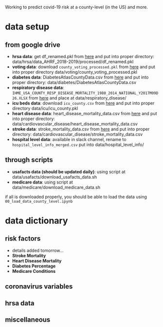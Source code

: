 Working to predict covid-19 risk at a county-level (in the US) and more.


# data setup
## from google drive
- **hrsa data**: get df_renamed.pkl from [here](https://drive.google.com/open?id=1OfeUn8RcOfkibgjtuuVt2z9ZtzC_4Eq5) and put into proper directory: data/hrsa/data_AHRF_2018-2019/processed/df_renamed.pkl 
- **voting data**: download `county_voting_processed.pkl` from [here](https://drive.google.com/drive/u/2/folders/1OfeUn8RcOfkibgjtuuVt2z9ZtzC_4Eq5) and put into proper directory data/voting/county_voting_processed.pkl
- **diabetes data**: DiabetesAtlasCountyData.csv from [here](https://drive.google.com/open?id=1dfV8kEzVtMVzJKRyHVam9gsGq-WnvyHm) and put into proper directory: data/diabetes/DiabetesAtlasCountyData.csv
- **respiratory disease data**: `IHME_USA_COUNTY_RESP_DISEASE_MORTALITY_1980_2014_NATIONAL_Y2017M09D26.XLSX` from [here](https://drive.google.com/drive/u/2/folders/1OfeUn8RcOfkibgjtuuVt2z9ZtzC_4Eq5) and place at data/respiratory_disease/
- **icu beds data**: download `icu_county.csv` from [here](https://drive.google.com/drive/u/2/folders/1OfeUn8RcOfkibgjtuuVt2z9ZtzC_4Eq5) and put into proper directory data/icu/icu_county.pkl
- **heart disease data**: heart_disease_mortality_data.csv from [here](https://drive.google.com/open?id=1glMZ7l6UxYTjBUvvFNV7Hu8QXC-j5q3C) and put into proper directory: data/cardiovascular_disease/heart_disease_mortality_data.csv
- **stroke data**: stroke_mortality_data.csv from [here](https://drive.google.com/open?id=1ozVEjSGaQcRfJYnicKvEimKpAD3umI7o) and put into proper directory: data/cardiovascular_disease/stroke_mortality_data.csv
- **hospital level data**: available in slack channel, rename to `hospital_level_info_merged.csv` put into data/hospital_level_info/

## through scripts
- **usafacts data (should be updated daily)**: using script at data/usafacts/download_usafacts_data.sh
- **medicare data**: using script at data/medicare/download_medicare_data.sh


if all is downloaded properly, you should be able to load the data using `00_load_data_county_level.ipynb`


# data dictionary

## risk factors
- details added tomorrow...
- **Stroke Mortality**
- **Heart Disease Mortality**
- **Diabetes Percentage**
- **Medicare Conditions**

## coronavirus variables

## hrsa data

## miscellaneous
